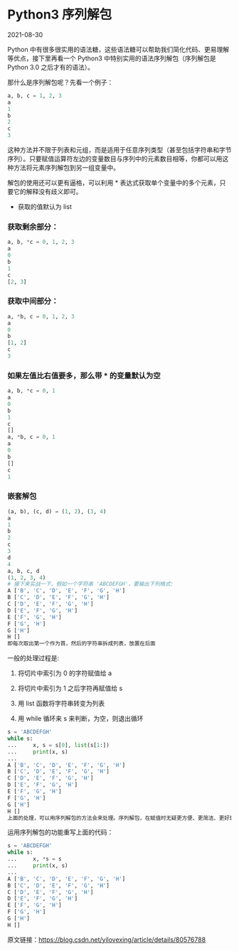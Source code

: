 # Python3 序列解包

2021-08-30

Python 中有很多很实用的语法糖，这些语法糖可以帮助我们简化代码、更易理解等优点，接下里再看一个 Python3 中特别实用的语法序列解包（序列解包是 Python 3.0 之后才有的语法）。

那什么是序列解包呢？先看一个例子：

```python
a, b, c = 1, 2, 3
a
1
b
2
c
3
```

这种方法并不限于列表和元组，而是适用于任意序列类型（甚至包括字符串和字节序列）。只要赋值运算符左边的变量数目与序列中的元素数目相等，你都可以用这种方法将元素序列解包到另一组变量中。

解包的使用还可以更有逼格，可以利用 \* 表达式获取单个变量中的多个元素，只要它的解释没有歧义即可。

- 获取的值默认为 list

### 获取剩余部分：

```python
a, b, *c = 0, 1, 2, 3
a
0
b
1
c
[2, 3]
```

### 获取中间部分：

```python
a, *b, c = 0, 1, 2, 3
a
0
b
[1, 2]
c
3
```

### 如果左值比右值要多，那么带 \* 的变量默认为空

```python
a, b, *c = 0, 1
a
0
b
1
c
[]
a, *b, c = 0, 1
a
0
b
[]
c
1
```

### 嵌套解包

```python
(a, b), (c, d) = (1, 2), (3, 4)
a
1
b
2
c
3
d
4
a, b, c, d
(1, 2, 3, 4)
# 接下来实战一下，假如一个字符串 'ABCDEFGH'，要输出下列格式:
A ['B', 'C', 'D', 'E', 'F', 'G', 'H']
B ['C', 'D', 'E', 'F', 'G', 'H']
C ['D', 'E', 'F', 'G', 'H']
D ['E', 'F', 'G', 'H']
E ['F', 'G', 'H']
F ['G', 'H']
G ['H']
H []
即每次取出第一个作为首，然后的字符串拆成列表，放置在后面
```

一般的处理过程是:

1. 将切片中索引为 0 的字符赋值给 a

2. 将切片中索引为 1 之后字符再赋值给 s

3. 用 list 函数将字符串转变为列表

4. 用 while 循环来 s 来判断，为空，则退出循环

```python
s = 'ABCDEFGH'
while s:
...     x, s = s[0], list(s[1:])
...     print(x, s)
...
A ['B', 'C', 'D', 'E', 'F', 'G', 'H']
B ['C', 'D', 'E', 'F', 'G', 'H']
C ['D', 'E', 'F', 'G', 'H']
D ['E', 'F', 'G', 'H']
E ['F', 'G', 'H']
F ['G', 'H']
G ['H']
H []
上面的处理，可以用序列解包的方法会来处理。序列解包，在赋值时无疑更方便、更简洁、更好理解、适用性更强！
```

运用序列解包的功能重写上面的代码：

```python
s = 'ABCDEFGH'
while s:
...     x, *s = s
...     print(x, s)
...
A ['B', 'C', 'D', 'E', 'F', 'G', 'H']
B ['C', 'D', 'E', 'F', 'G', 'H']
C ['D', 'E', 'F', 'G', 'H']
D ['E', 'F', 'G', 'H']
E ['F', 'G', 'H']
F ['G', 'H']
G ['H']
H []
```

原文链接：https://blog.csdn.net/yilovexing/article/details/80576788
